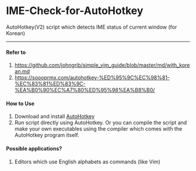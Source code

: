 # IME-Check-for-AutoHotkey
AutoHotkey(V2) script which detects IME status of current window (for Korean)
***

#### Refer to
1. <https://github.com/johngrib/simple_vim_guide/blob/master/md/with_korean.md>
2. <https://soooprmx.com/autohotkey-%ED%95%9C%EC%98%81-%EC%83%81%ED%83%9C-%EA%B0%90%EC%A7%80%ED%95%98%EA%B8%B0/>

#### How to Use
1. Download and install [AutoHotkey](https://www.autohotkey.com/)
2. Run script directly using AutoHotkey. Or you can compile the script and make your own executables using the compiler which comes with the AutoHotkey program itself.

#### Possible applications?
1. Editors which use English alphabets as commands (like Vim)

